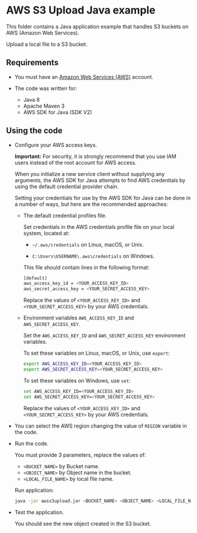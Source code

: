# AWS S3 Upload Java example

This folder contains a Java application example that handles S3 buckets on AWS (Amazon Web Services).

Upload a local file to a S3 bucket.

## Requirements

* You must have an [Amazon Web Services (AWS)](http://aws.amazon.com/) account.

* The code was written for:
 
  *  Java 8
  *  Apache Maven 3
  *  AWS SDK for Java (SDK V2)

## Using the code

* Configure your AWS access keys.

  **Important:** For security, it is strongly recommend that you use IAM users instead of the root account for AWS access.

  When you initialize a new service client without supplying any arguments, the AWS SDK for Java attempts to find AWS credentials by using the default credential provider chain.

  Setting your credentials for use by the AWS SDK for Java can be done in a number of ways, but here are the recommended approaches:

  * The default credential profiles file.
  
    Set credentials in the AWS credentials profile file on your local system, located at:

    * `~/.aws/credentials` on Linux, macOS, or Unix.

    * `C:\Users\USERNAME\.aws\credentials` on Windows.

    This file should contain lines in the following format:

    ```bash
    [default]
    aws_access_key_id = <YOUR_ACCESS_KEY_ID>
    aws_secret_access_key = <YOUR_SECRET_ACCESS_KEY>
    ```
    Replace the values of `<YOUR_ACCESS_KEY_ID>` and `<YOUR_SECRET_ACCESS_KEY>` by your AWS credentials.

  * Environment variables `AWS_ACCESS_KEY_ID` and `AWS_SECRET_ACCESS_KEY`.
  
    Set the `AWS_ACCESS_KEY_ID` and `AWS_SECRET_ACCESS_KEY` environment variables.

    To set these variables on Linux, macOS, or Unix, use `export`:

    ```bash
    export AWS_ACCESS_KEY_ID=<YOUR_ACCESS_KEY_ID>
    export AWS_SECRET_ACCESS_KEY=<YOUR_SECRET_ACCESS_KEY>
    ```

    To set these variables on Windows, use `set`:

    ```bash
    set AWS_ACCESS_KEY_ID=<YOUR_ACCESS_KEY_ID>
    set AWS_SECRET_ACCESS_KEY=<YOUR_SECRET_ACCESS_KEY>
    ```

    Replace the values of `<YOUR_ACCESS_KEY_ID>` and `<YOUR_SECRET_ACCESS_KEY>` by your AWS credentials.

* You can select the AWS region changing the value of `REGION` variable in the code.

* Run the code.

  You must provide 3 parameters, replace the values of:
  
  * `<BUCKET_NAME>`     by Bucket name.
  * `<OBJECT_NAME>`     by Object name in the bucket.
  * `<LOCAL_FILE_NAME>` by local file name.

  Run application:

  ```bash
  java -jar awss3upload.jar <BUCKET_NAME> <OBJECT_NAME> <LOCAL_FILE_NAME>
  ```

* Test the application.

  You should see the new object created in the S3 bucket.
